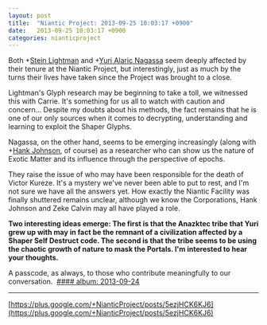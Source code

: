 ```yaml
---
layout: post
title:  "Niantic Project: 2013-09-25 10:03:17 +0900"
date:   2013-09-25 10:03:17 +0900
categories: nianticproject
---
```

Both +[Stein Lightman](https://plus.google.com/115238965157544465033 "") and +[Yuri Alaric Nagassa](https://plus.google.com/108841352205789260050 "") seem deeply affected by their tenure at the Niantic Project, but interestingly, just as much by the turns their lives have taken since the Project was brought to a close.

Lightman's Glyph research may be beginning to take a toll, we witnessed this with Carrie. It's something for us all to watch with caution and concern... Despite my doubts about his methods, the fact remains that he is one of our only sources when it comes to decrypting, understanding and learning to exploit the Shaper Glyphs.

Nagassa, on the other hand, seems to be emerging increasingly (along with +[Hank Johnson](https://plus.google.com/117792105926525258257 ""), of course) as a researcher who can show us the nature of Exotic Matter and its influence through the perspective of epochs.

They raise the issue of who may have been responsible for the death of Victor Kureze. It's a mystery we've never been able to put to rest, and I'm not sure we have all the answers yet. How exactly the Niantic Facility was finally shuttered remains unclear, although we know the Corporations, Hank Johnson and Zeke Calvin may all have played a role.

**Two interesting ideas emerge: The first is that the Anazktec tribe that Yuri grew up with may in fact be the remnant of a civilization affected by a Shaper Self Destruct code. The second is that the tribe seems to be using the chaotic growth of nature to mask the Portals. I'm interested to hear your thoughts.**

A passcode, as always, to those who contribute meaningfully to our conversation. 
[#### album: 2013-09-24](https://plus.google.com/photos/105211554081025512763/albums/5927359566562631489?authkey=CP317Y2G2MP7yAE "")
- - -
[https://plus.google.com/+NianticProject/posts/5ezjHCK6KJ6](https://plus.google.com/+NianticProject/posts/5ezjHCK6KJ6)
